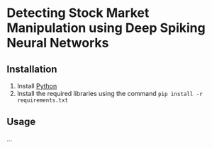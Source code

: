 # Detecting Stock Market Manipulation using Deep Spiking Neural Networks

## Installation

1. Install [Python](https://www.python.org/downloads/)
2. Install the required libraries using the command ```pip install -r requirements.txt```

## Usage
...
